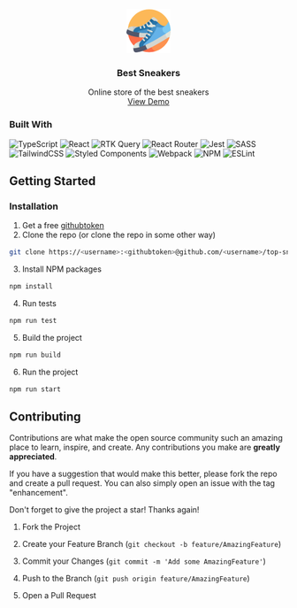 <!-- PROJECT LOGO -->
<br  />
<div  style="text-align: center;">
<a  href="https://github.com/othneildrew/Best-README-Template">
<img  src="./src/assets/images/logo.png"  alt="Logo"  width="80"  height="80">
</a>
<h3  style="text-align: center;">Best Sneakers</h3>
<p  style="text-align: center;">
Online store of the best sneakers
<br  />
<a  href="#">View Demo</a>
</p>
</div>

### Built With
![TypeScript](https://img.shields.io/badge/typescript-%23007ACC.svg?style=for-the-badge&logo=typescript&logoColor=white)
![React](https://img.shields.io/badge/react-%2320232a.svg?style=for-the-badge&logo=react&logoColor=%2361DAFB)
![RTK Query](https://img.shields.io/badge/RTK%20Query-%23593D88.svg?style=for-the-badge&logo=redux&logoColor=white)
![React Router](https://img.shields.io/badge/React_Router-CA4245?style=for-the-badge&logo=react-router&logoColor=white)
![Jest](https://img.shields.io/badge/-jest-%23C21325?style=for-the-badge&logo=jest&logoColor=white)
![SASS](https://img.shields.io/badge/SASS-hotpink.svg?style=for-the-badge&logo=SASS&logoColor=white)
<br/>
![TailwindCSS](https://img.shields.io/badge/tailwindcss-%2338B2AC.svg?style=for-the-badge&logo=tailwind-css&logoColor=white)
![Styled Components](https://img.shields.io/badge/styled--components-DB7093?style=for-the-badge&logo=styled-components&logoColor=white)
![Webpack](https://img.shields.io/badge/webpack-%238DD6F9.svg?style=for-the-badge&logo=webpack&logoColor=black)
![NPM](https://img.shields.io/badge/NPM-%23CB3837.svg?style=for-the-badge&logo=npm&logoColor=white)
![ESLint](https://img.shields.io/badge/ESLint-4B3263?style=for-the-badge&logo=eslint&logoColor=white)

<!-- GETTING STARTED -->
## Getting Started
### Installation
1. Get a free [githubtoken](https://docs.github.com/ru/authentication/keeping-your-account-and-data-secure/creating-a-personal-access-token#personal-access-tokens-classic)
2. Clone the repo (or clone the repo in some other way)
```sh
git clone https://<username>:<githubtoken>@github.com/<username>/top-sneakers.git
```
3. Install NPM packages
```sh
npm install
```
4. Run tests
```sh
npm run test
```
5. Build the project
```sh
npm run build
```
6. Run the project
```sh
npm run start
```

<!-- CONTRIBUTING -->

## Contributing
Contributions are what make the open source community such an amazing place to learn, inspire, and create. Any contributions you make are **greatly appreciated**.

If you have a suggestion that would make this better, please fork the repo and create a pull request. You can also simply open an issue with the tag "enhancement".

Don't forget to give the project a star! Thanks again!
1. Fork the Project

2. Create your Feature Branch (`git checkout -b feature/AmazingFeature`)

3. Commit your Changes (`git commit -m 'Add some AmazingFeature'`)

4. Push to the Branch (`git push origin feature/AmazingFeature`)

5. Open a Pull Request
